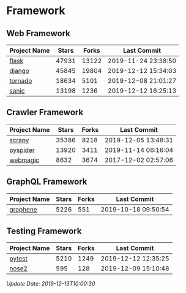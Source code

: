 # Framework

## Web Framework

| Project Name | Stars | Forks | Last Commit |
| ------------ | ----- | ----- | ----------- |
| [flask](https://github.com/pallets/flask) | 47931 | 13122 | 2019-11-24 23:38:50 |
| [django](https://github.com/django/django) | 45845 | 19804 | 2019-12-12 15:34:03 |
| [tornado](https://github.com/tornadoweb/tornado) | 18634 | 5101 | 2019-12-08 21:01:27 |
| [sanic](https://github.com/huge-success/sanic) | 13198 | 1236 | 2019-12-12 16:25:13 |

## Crawler Framework

| Project Name | Stars | Forks | Last Commit |
| ------------ | ----- | ----- | ----------- |
| [scrapy](https://github.com/scrapy/scrapy) | 35386 | 8218 | 2019-12-05 13:48:31 |
| [pyspider](https://github.com/binux/pyspider) | 13920 | 3411 | 2019-11-14 06:16:04 |
| [webmagic](https://github.com/code4craft/webmagic) | 8632 | 3674 | 2017-12-02 02:57:06 |

## GraphQL Framework

| Project Name | Stars | Forks | Last Commit |
| ------------ | ----- | ----- | ----------- |
| [graphene](https://github.com/graphql-python/graphene) | 5226 | 551 | 2019-10-18 09:50:54 |

## Testing Framework

| Project Name | Stars | Forks | Last Commit |
| ------------ | ----- | ----- | ----------- |
| [pytest](https://github.com/pytest-dev/pytest) | 5210 | 1249 | 2019-12-12 12:35:25 |
| [nose2](https://github.com/nose-devs/nose2) | 595 | 128 | 2019-12-09 15:10:48 |

*Update Date: 2019-12-13T10:00:30*